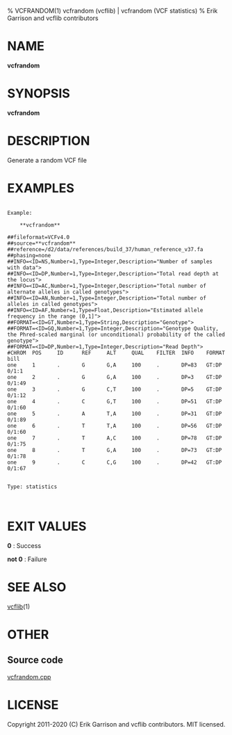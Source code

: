 % VCFRANDOM(1) vcfrandom (vcflib) | vcfrandom (VCF statistics)
% Erik Garrison and vcflib contributors

# NAME

**vcfrandom**

# SYNOPSIS

**vcfrandom**

# DESCRIPTION

Generate a random VCF file





# EXAMPLES

```

Example:

    **vcfrandom**

##fileformat=VCFv4.0
##source=**vcfrandom**
##reference=/d2/data/references/build_37/human_reference_v37.fa
##phasing=none
##INFO=<ID=NS,Number=1,Type=Integer,Description="Number of samples with data">
##INFO=<ID=DP,Number=1,Type=Integer,Description="Total read depth at the locus">
##INFO=<ID=AC,Number=1,Type=Integer,Description="Total number of alternate alleles in called genotypes">
##INFO=<ID=AN,Number=1,Type=Integer,Description="Total number of alleles in called genotypes">
##INFO=<ID=AF,Number=1,Type=Float,Description="Estimated allele frequency in the range (0,1]">
##FORMAT=<ID=GT,Number=1,Type=String,Description="Genotype">
##FORMAT=<ID=GQ,Number=1,Type=Integer,Description="Genotype Quality, the Phred-scaled marginal (or unconditional) probability of the called genotype">
##FORMAT=<ID=DP,Number=1,Type=Integer,Description="Read Depth">
#CHROM  POS     ID      REF     ALT     QUAL    FILTER  INFO    FORMAT  bill
one     1       .       G       G,A     100     .       DP=83   GT:DP   0/1:1
one     2       .       G       G,A     100     .       DP=3    GT:DP   0/1:49
one     3       .       G       C,T     100     .       DP=5    GT:DP   0/1:12
one     4       .       C       G,T     100     .       DP=51   GT:DP   0/1:60
one     5       .       A       T,A     100     .       DP=31   GT:DP   0/1:89
one     6       .       T       T,A     100     .       DP=56   GT:DP   0/1:60
one     7       .       T       A,C     100     .       DP=78   GT:DP   0/1:75
one     8       .       T       G,A     100     .       DP=73   GT:DP   0/1:78
one     9       .       C       C,G     100     .       DP=42   GT:DP   0/1:67


Type: statistics

      

```



# EXIT VALUES

**0**
: Success

**not 0**
: Failure

# SEE ALSO



[vcflib](./vcflib.md)(1)



# OTHER

## Source code

[vcfrandom.cpp](https://github.com/vcflib/vcflib/blob/master/src/vcfrandom.cpp)

# LICENSE

Copyright 2011-2020 (C) Erik Garrison and vcflib contributors. MIT licensed.

<!--
  Created with ./scripts/bin2md.rb scripts/bin2md-template.erb
-->
